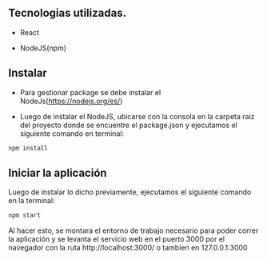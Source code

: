 ## Tecnologias utilizadas.
* React

* NodeJS(npm)

## Instalar 

* Para gestionar package se debe instalar el NodeJs(https://nodejs.org/es/)

* Luego de instalar el NodeJS, ubicarse con la consola en la carpeta raiz del proyecto donde se encuentre el package.json y ejecutamos el siguiente comando en terminal:

```bash
npm install
```
## Iniciar la aplicación

Luego de instalar lo dicho previamente, ejecutamos el siguiente comando en la terminal:

```bash
npm start
```
Al hacer esto, se montara el entorno de trabajo necesario para poder correr la aplicación y se levanta el servicio web en el puerto 3000 por el navegador con la ruta http://localhost:3000/  o  tambien en 127.0.0.1:3000 






